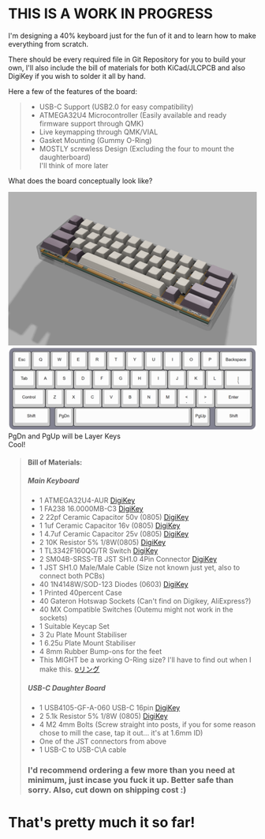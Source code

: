 # THIS IS A WORK IN PROGRESS

I'm designing a 40% keyboard just for the fun of it and to learn how to make everything from scratch.  

There should be every required file in Git Repository for you to build your own, I'll also include the bill of materials for both KiCad/JLCPCB and also DigiKey if you wish to solder it all by hand.  

Here a few of the features of the board:

> - USB-C Support (USB2.0 for easy compatibility)
> - ATMEGA32U4 Microcontroller (Easily available and ready firmware support through QMK)
> - Live keymapping through QMK/VIAL
> - Gasket Mounting (Gummy O-Ring)
> - MOSTLY screwless Design (Excluding the four to mount the daughterboard)    
I'll think of more later    

What does the board conceptually look like?  

![3D model/render of the keyboard](/40percent.png)
![Keyboard Layout](/40percentlayout.png)
PgDn and PgUp will be Layer Keys  
Cool!  

> #### Bill of Materials:  
>
> ##### Main Keyboard
>
> - 1 ATMEGA32U4-AUR [DigiKey](https://www.digikey.com.au/en/products/detail/microchip-technology/ATMEGA32U4-AUR/2238241)
> - 1 FA238 16.0000MB-C3 [DigiKey](https://www.digikey.com.au/en/products/detail/epson/FA-238-16-0000MB-C3/2403378)
> - 2 22pf Ceramic Capacitor 50v (0805) [DigiKey](https://www.digikey.com.au/en/products/detail/kemet/C0805C220J5GACTU/411112)
> - 1 1uf Ceramic Capacitor 16v (0805) [DigiKey](https://www.digikey.com.au/en/products/detail/yageo/CC0805KKX7R7BB105/2103103)
> - 1 4.7uf Ceramic Capacitor 25v (0805) [DigiKey](https://www.digikey.com.au/en/products/detail/murata-electronics/GRM219R61E475KA73D/4905426)
> - 2 10K Resistor 5% 1/8W(0805) [DigiKey](https://www.digikey.com.au/en/products/detail/stackpole-electronics-inc/RMCF0805JT10K0/1757762)
> - 1 TL3342F160QG/TR Switch [DigiKey](https://www.digikey.com.au/en/products/detail/e-switch/TL3342F160QG-TR/379003)    
> - 2 SM04B-SRSS-TB JST SH1.0 4Pin Connector [DigiKey](https://www.digikey.com.au/en/products/detail/jst-sales-america-inc/SM04B-SRSS-TB/926710)
> - 1 JST SH1.0 Male/Male Cable (Size not known just yet, also to connect both PCBs)
> - 40 1N4148W/SOD-123 Diodes (0603) [DigiKey](https://www.digikey.com.au/en/products/detail/smc-diode-solutions/1N4148W/6022450)
> - 1 Printed 40percent Case
> - 40 Gateron Hotswap Sockets (Can't find on Digikey, AliExpress?) 
> - 40 MX Compatible Switches (Outemu might not work in the sockets)
> - 1 Suitable Keycap Set
> - 3 2u Plate Mount Stabiliser
> - 1 6.25u Plate Mount Stabiliser
> - 4 8mm Rubber Bump-ons for the feet
> - This MIGHT be a working O-Ring size? I'll have to find out when I make this. [oリング](https://xn--o-7eu7hjb.com/?pid=81334721)
> ##### USB-C Daughter Board
> - 1 USB4105-GF-A-060 USB-C 16pin [DigiKey](https://www.digikey.com.au/en/products/detail/gct/USB4105-GF-A-060/14559036)
> - 2 5.1k Resistor 5% 1/8W (0805) [DigiKey](https://www.digikey.com.au/en/products/detail/yageo/RC0805JR-075K1L/728338)
> - 4 M2 4mm Bolts (Screw straight into posts, if you for some reason chose to mill the case, tap it out... it's at 1.6mm ID)
> - One of the JST connectors from above
> - 1 USB-C to USB-C\A cable
> ### I'd recommend ordering a few more than you need at minimum, just incase you fuck it up. Better safe than sorry. Also, cut down on shipping cost :)

# That's pretty much it so far!

